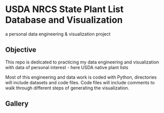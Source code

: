 # USDA NRCS State Plant List Database and Visualization

a personal data engineering & visualization project

## Objective
This repo is dedicated to practicing my data engineering and visualization with data of personal interest - here USDA native plant lists

Most of this engineering and data work is coded with Python, directories will include datasets and code files. Code files will include comments to walk through different steps of generating the visualization.

## Gallery
